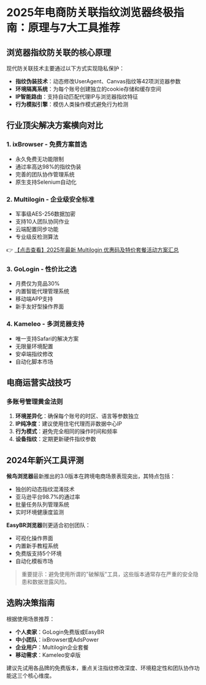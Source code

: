 # 2025年电商防关联指纹浏览器终极指南：原理与7大工具推荐

## 浏览器指纹防关联的核心原理

现代防关联技术主要通过以下方式实现隐私保护：

- **指纹伪装技术**：动态修改UserAgent、Canvas指纹等42项浏览器参数
- **环境隔离系统**：为每个账号创建独立的cookie存储和缓存空间
- **IP智能路由**：支持自动匹配代理IP与浏览器指纹特征
- **行为模拟引擎**：模仿人类操作模式避免行为检测

## 行业顶尖解决方案横向对比

### 1. ixBrowser - 免费方案首选
- 永久免费无功能限制
- 通过率高达98%的指纹伪装
- 完善的团队协作管理系统
- 原生支持Selenium自动化

### 2. Multilogin - 企业级安全标准
- 军事级AES-256数据加密
- 支持10人团队协同作业
- 云端配置同步功能
- 专业级反检测算法

👉 [【点击查看】2025年最新 Multilogin 优惠码及特价套餐活动方案汇总](https://bit.ly/multIlogin)

### 3. GoLogin - 性价比之选
- 月费仅为竞品30%
- 内置智能代理管理系统
- 移动端APP支持
- 新手友好型操作界面

### 4. Kameleo - 多浏览器支持
- 唯一支持Safari的解决方案
- 无限量环境配置
- 安卓端指纹修改
- 自动化脚本市场

## 电商运营实战技巧

### 多账号管理黄金法则
1. **环境差异化**：确保每个账号的时区、语言等参数独立
2. **IP纯净度**：建议使用住宅代理而非数据中心IP
3. **行为模式**：避免完全相同的操作时间和频率
4. **设备指纹**：定期更新硬件指纹参数

## 2024年新兴工具评测

**候鸟浏览器**最新推出的3.0版本在跨境电商场景表现突出，其特点包括：
- 独创的动态指纹混淆技术
- 亚马逊平台98.7%的通过率
- 批量任务队列管理系统
- 实时环境健康度监测

**EasyBR浏览器**则更适合初创团队：
- 可视化操作界面
- 内置新手教程系统
- 免费版支持5个环境
- 自动化模板市场

> 重要提示：避免使用所谓的"破解版"工具，这些版本通常存在严重的安全隐患和数据泄露风险。

## 选购决策指南

根据使用场景推荐：
- **个人卖家**：GoLogin免费版或EasyBR
- **中小团队**：ixBrowser或AdsPower
- **企业用户**：Multilogin企业套餐
- **移动需求**：Kameleo安卓版

建议先试用各品牌的免费版本，重点关注指纹修改深度、环境稳定性和团队协作功能这三个核心维度。